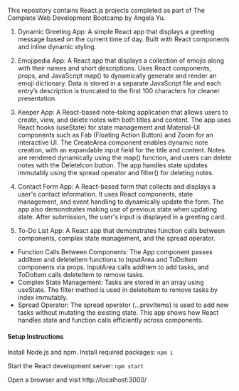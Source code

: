 This repository contains React.js projects completed as part of The Complete Web Development Bootcamp by Angela Yu.

1. Dynamic Greeting App: A simple React app that displays a greeting message based on the current time of day. Built with React components and inline dynamic styling.

2. Emojipedia App: A React app that displays a collection of emojis along with their names and short descriptions. Uses React components, props, and JavaScript map() to dynamically generate and render an emoji dictionary. Data is stored in a separate JavaScript file and each entry’s description is truncated to the first 100 characters for cleaner presentation.

3. Keeper App: A React-based note-taking application that allows users to create, view, and delete notes with both titles and content. The app uses React hooks (useState) for state management and Material-UI components such as Fab (Floating Action Button) and Zoom for an interactive UI. The CreateArea component enables dynamic note creation, with an expandable input field for the title and content. Notes are rendered dynamically using the map() function, and users can delete notes with the DeleteIcon button. The app handles state updates immutably using the spread operator and filter() for deleting notes.

4. Contact Form App: A React-based form that collects and displays a user's contact information. It uses React components, state management, and event handling to dynamically update the form. The app also demonstrates making use of previous state when updating state. After submission, the user's input is displayed in a greeting card.

5. To-Do List App: A React app that demonstrates function calls between components, complex state management, and the spread operator.
- Function Calls Between Components: The App component passes addItem and deleteItem functions to InputArea and ToDoItem components via props. InputArea calls addItem to add tasks, and ToDoItem calls deleteItem to remove tasks.
- Complex State Management: Tasks are stored in an array using useState. The filter method is used in deleteItem to remove tasks by index immutably.
- Spread Operator: The spread operator (...prevItems) is used to add new tasks without mutating the existing state.
This app shows how React handles state and function calls efficiently across components.

#### Setup Instructions

Install Node.js and npm.
Install required packages:
`npm i`

Start the React development server:
`npm start`

Open a browser and visit http://localhost:3000/